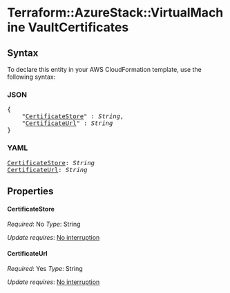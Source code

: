 # Terraform::AzureStack::VirtualMachine VaultCertificates

## Syntax

To declare this entity in your AWS CloudFormation template, use the following syntax:

### JSON

<pre>
{
    "<a href="#certificatestore" title="CertificateStore">CertificateStore</a>" : <i>String</i>,
    "<a href="#certificateurl" title="CertificateUrl">CertificateUrl</a>" : <i>String</i>
}
</pre>

### YAML

<pre>
<a href="#certificatestore" title="CertificateStore">CertificateStore</a>: <i>String</i>
<a href="#certificateurl" title="CertificateUrl">CertificateUrl</a>: <i>String</i>
</pre>

## Properties

#### CertificateStore

_Required_: No
_Type_: String

_Update requires_: [No interruption](https://docs.aws.amazon.com/AWSCloudFormation/latest/UserGuide/using-cfn-updating-stacks-update-behaviors.html#update-no-interrupt)

#### CertificateUrl

_Required_: Yes
_Type_: String

_Update requires_: [No interruption](https://docs.aws.amazon.com/AWSCloudFormation/latest/UserGuide/using-cfn-updating-stacks-update-behaviors.html#update-no-interrupt)

